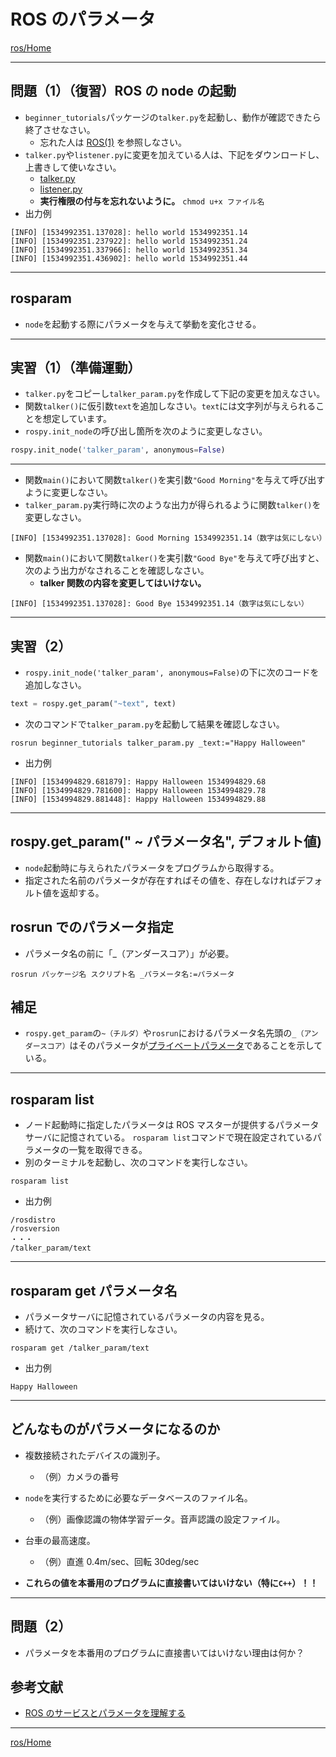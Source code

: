 # ROS のパラメータ

[ros/Home](Home.md)

---

## 問題（1）（復習）ROS の node の起動

- `beginner_tutorials`パッケージの`talker.py`を起動し、動作が確認できたら終了させなさい。
  - 忘れた人は [ROS(1)](basics_01.md) を参照しなさい。
- `talker.py`や`listener.py`に変更を加えている人は、下記をダウンロードし、上書きして使いなさい。
  - [talker.py](https://raw.githubusercontent.com/ros/ros_tutorials/indigo-devel/rospy_tutorials/001_talker_listener/talker.py)
  - [listener.py](https://raw.githubusercontent.com/ros/ros_tutorials/indigo-devel/rospy_tutorials/001_talker_listener/listener.py)
  - **実行権限の付与を忘れないように。** `chmod u+x ファイル名`
- 出力例

```shell
[INFO] [1534992351.137028]: hello world 1534992351.14
[INFO] [1534992351.237922]: hello world 1534992351.24
[INFO] [1534992351.337966]: hello world 1534992351.34
[INFO] [1534992351.436902]: hello world 1534992351.44
```

---

## rosparam

- `node`を起動する際にパラメータを与えて挙動を変化させる。

---

## 実習（1）（準備運動）

- `talker.py`をコピーし`talker_param.py`を作成して下記の変更を加えなさい。
- 関数`talker()`に仮引数`text`を追加しなさい。`text`には文字列が与えられることを想定しています。
- `rospy.init_node`の呼び出し箇所を次のように変更しなさい。

```python
rospy.init_node('talker_param', anonymous=False)
```

---

- 関数`main()`において関数`talker()`を実引数`"Good Morning"`を与えて呼び出すように変更しなさい。
- `talker_param.py`実行時に次のような出力が得られるように関数`talker()`を変更しなさい。

```shell
[INFO] [1534992351.137028]: Good Morning 1534992351.14（数字は気にしない）
```

- 関数`main()`において関数`talker()`を実引数`"Good Bye"`を与えて呼び出すと、次のよう出力がなされることを確認しなさい。
  - **talker 関数の内容を変更してはいけない。**

```shell
[INFO] [1534992351.137028]: Good Bye 1534992351.14（数字は気にしない）
```

---

## 実習（2）

- `rospy.init_node('talker_param', anonymous=False)`の下に次のコードを追加しなさい。

```python
text = rospy.get_param("~text", text)
```

- 次のコマンドで`talker_param.py`を起動して結果を確認しなさい。

```shell
rosrun beginner_tutorials talker_param.py _text:="Happy Halloween"
```

- 出力例

```shell
[INFO] [1534994829.681879]: Happy Halloween 1534994829.68
[INFO] [1534994829.781600]: Happy Halloween 1534994829.78
[INFO] [1534994829.881448]: Happy Halloween 1534994829.88
```

---

## rospy.get_param(" **~** パラメータ名", デフォルト値)

- `node`起動時に与えられたパラメータをプログラムから取得する。
- 指定された名前のパラメータが存在すればその値を、存在しなければデフォルト値を返却する。

## rosrun でのパラメータ指定

- パラメータ名の前に「\_（アンダースコア）」が必要。

```shell
rosrun パッケージ名 スクリプト名 _パラメータ名:=パラメータ
```

## 補足

- `rospy.get_param`の`~（チルダ）`や`rosrun`におけるパラメータ名先頭の`_（アンダースコア）`はそのパラメータが[プライベートパラメータ](http://wiki.ros.org/ja/Parameter%20Server#Private_Parameters.28.2BMNcw6TCkMNkw.2FDDIMAAw0TDpMOEw.2FDC.2F.29)であることを示している。

---

## rosparam list

- ノード起動時に指定したパラメータは ROS マスターが提供するパラメータサーバに記憶されている。
  `rosparam list`コマンドで現在設定されているパラメータの一覧を取得できる。
- 別のターミナルを起動し、次のコマンドを実行しなさい。

```shell
rosparam list
```

- 出力例

```shell
/rosdistro
/rosversion
・・・
/talker_param/text
```

---

## rosparam get パラメータ名

- パラメータサーバに記憶されているパラメータの内容を見る。
- 続けて、次のコマンドを実行しなさい。

```shell
rosparam get /talker_param/text
```

- 出力例

```shell
Happy Halloween
```

---

## どんなものがパラメータになるのか

- 複数接続されたデバイスの識別子。
  - （例）カメラの番号
- `node`を実行するために必要なデータベースのファイル名。
  - （例）画像認識の物体学習データ。音声認識の設定ファイル。
- 台車の最高速度。

  - （例）直進 0.4m/sec、回転 30deg/sec

- **これらの値を本番用のプログラムに直接書いてはいけない（特に`C++`）！！**

---

## 問題（2）

- パラメータを本番用のプログラムに直接書いてはいけない理由は何か？

## 参考文献

- [ROS のサービスとパラメータを理解する](http://wiki.ros.org/ja/ROS/Tutorials/UnderstandingServicesParams)

---

[ros/Home](Home.md)

